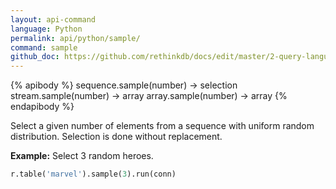 ```yaml
---
layout: api-command 
language: Python
permalink: api/python/sample/
command: sample 
github_doc: https://github.com/rethinkdb/docs/edit/master/2-query-language/api/python/transformations/sample.md
---
```


{% apibody %}
sequence.sample(number) &rarr; selection
stream.sample(number) &rarr; array
array.sample(number) &rarr; array
{% endapibody %}

Select a given number of elements from a sequence with uniform random distribution. Selection is done without replacement.

__Example:__ Select 3 random heroes.

```py
r.table('marvel').sample(3).run(conn)
```
